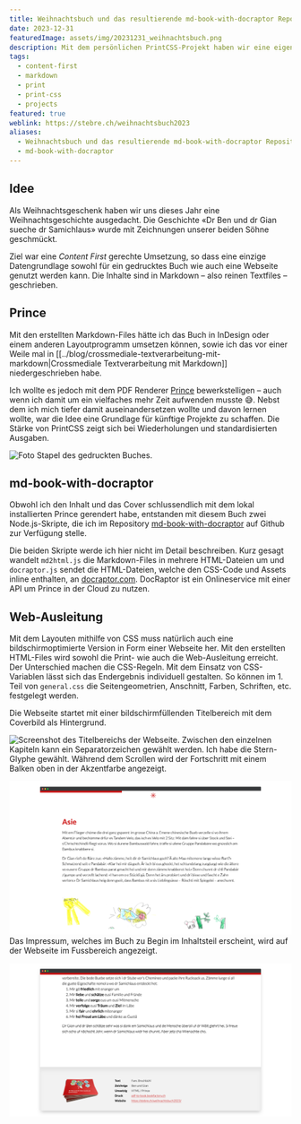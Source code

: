 ```yaml
---
title: Weihnachtsbuch und das resultierende md-book-with-docraptor Repository
date: 2023-12-31
featuredImage: assets/img/20231231_weihnachtsbuch.png
description: Mit dem persönlichen PrintCSS-Projekt haben wir eine eigene Weihnachtsgeschichte zu einem Geschenk gemacht. Sie wurde mit dem Prince Renderer in ein PDF umgewandelt und gedruckt. Zudem kann die Geschichte digital als [mobilefreundliche Webseite](https://stebre.ch/weihnachtsbuch2023) gelesen werden.
tags:
  - content-first
  - markdown
  - print
  - print-css
  - projects
featured: true
weblink: https://stebre.ch/weihnachtsbuch2023
aliases:
  - Weihnachtsbuch und das resultierende md-book-with-docraptor Repository
  - md-book-with-docraptor
---
```

## Idee

Als Weihnachtsgeschenk haben wir uns dieses Jahr eine Weihnachtsgeschichte ausgedacht. Die Geschichte «Dr Ben und dr Gian sueche dr Samichlaus» wurde mit Zeichnungen unserer beiden Söhne geschmückt. 

Ziel war eine *Content First* gerechte Umsetzung, so dass eine einzige Datengrundlage sowohl für ein gedrucktes Buch wie auch eine Webseite genutzt werden kann. Die Inhalte sind in Markdown – also reinen Textfiles – geschrieben.

## Prince

Mit den erstellten Markdown-Files hätte ich das Buch in InDesign oder einem anderen Layoutprogramm umsetzen können, sowie ich das vor einer Weile mal in [[../blog/crossmediale-textverarbeitung-mit-markdown|Crossmediale Textverarbeitung mit Markdown]] niedergeschrieben habe. 

Ich wollte es jedoch mit dem PDF Renderer [Prince](https://www.princexml.com/) bewerkstelligen – auch wenn ich damit um ein vielfaches mehr Zeit aufwenden musste 😅. Nebst dem ich mich tiefer damit auseinandersetzen wollte und davon lernen wollte, war die Idee eine Grundlage für künftige Projekte zu schaffen. Die Stärke von PrintCSS zeigt sich bei Wiederholungen und standardisierten Ausgaben.

![Foto Stapel des gedruckten Buches.](assets/img/20231231_weihnachtsbuch_1.png)

## md-book-with-docraptor

Obwohl ich den Inhalt und das Cover schlussendlich mit dem lokal installierten Prince gerendert habe, entstanden mit diesem Buch zwei Node.js-Skripte, die ich im Repository [md-book-with-docraptor](https://github.com/stebrech/md-book-with-docraptor) auf Github zur Verfügung stelle. 

Die beiden Skripte werde ich hier nicht im Detail beschreiben. Kurz gesagt wandelt `md2html.js` die Markdown-Files in mehrere HTML-Dateien um und `docraptor.js` sendet die HTML-Dateien, welche den CSS-Code und Assets inline enthalten, an [docraptor.com](https://docraptor.com/). DocRaptor ist ein Onlineservice mit einer API um Prince in der Cloud zu nutzen.

## Web-Ausleitung

Mit dem Layouten mithilfe von CSS muss natürlich auch eine bildschirmoptimierte Version in Form einer Webseite her. Mit den erstellten HTML-Files wird sowohl die Print- wie auch die Web-Ausleitung erreicht. Der Unterschied machen die CSS-Regeln. Mit dem Einsatz von CSS-Variablen lässt sich das Endergebnis individuell gestalten. So können im 1. Teil von `general.css` die Seitengeometrien, Anschnitt, Farben, Schriften, etc. festgelegt werden.

Die Webseite startet mit einer bildschirmfüllenden Titelbereich mit dem Coverbild als Hintergrund.

![Screenshot des Titelbereichs der Webseite.](assets/img/20231231_weihnachtsbuch_2.png)
Zwischen den einzelnen Kapiteln kann ein Separatorzeichen gewählt werden. Ich habe die Stern-Glyphe gewählt. Während dem Scrollen wird der Fortschritt mit einem Balken oben in der Akzentfarbe angezeigt.

![Screenshot eines Kapitelbeginns. Der Fortschrittsbalken ist sichtbar wie auch der Kapitel-Separator.](assets/img/20231231_weihnachtsbuch_3.png)
Das Impressum, welches im Buch zu Begin im Inhaltsteil erscheint, wird auf der Webseite im Fussbereich angezeigt.

![Screenshot des Footers.](assets/img/20231231_weihnachtsbuch_4.png)